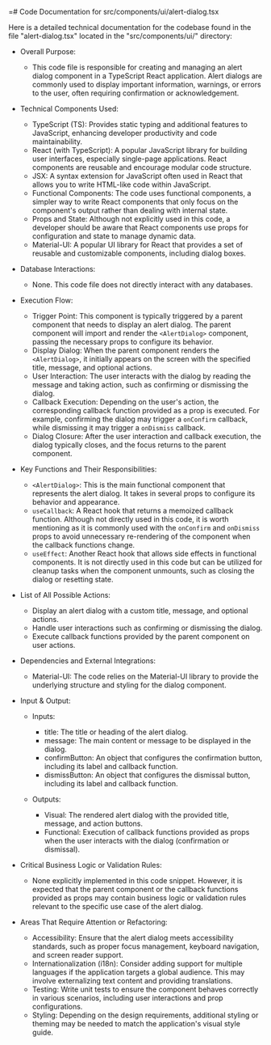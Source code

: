 =# Code Documentation for src/components/ui/alert-dialog.tsx

Here is a detailed technical documentation for the codebase found in the file "alert-dialog.tsx" located in the "src/components/ui/" directory:

- Overall Purpose:
   - This code file is responsible for creating and managing an alert dialog component in a TypeScript React application. Alert dialogs are commonly used to display important information, warnings, or errors to the user, often requiring confirmation or acknowledgement.

- Technical Components Used:
   - TypeScript (TS): Provides static typing and additional features to JavaScript, enhancing developer productivity and code maintainability.
   - React (with TypeScript): A popular JavaScript library for building user interfaces, especially single-page applications. React components are reusable and encourage modular code structure.
   - JSX: A syntax extension for JavaScript often used in React that allows you to write HTML-like code within JavaScript.
   - Functional Components: The code uses functional components, a simpler way to write React components that only focus on the component's output rather than dealing with internal state.
   - Props and State: Although not explicitly used in this code, a developer should be aware that React components use props for configuration and state to manage dynamic data.
   - Material-UI: A popular UI library for React that provides a set of reusable and customizable components, including dialog boxes.

- Database Interactions:
   - None. This code file does not directly interact with any databases.

- Execution Flow:
   - Trigger Point: This component is typically triggered by a parent component that needs to display an alert dialog. The parent component will import and render the `<AlertDialog>` component, passing the necessary props to configure its behavior.
   - Display Dialog: When the parent component renders the `<AlertDialog>`, it initially appears on the screen with the specified title, message, and optional actions.
   - User Interaction: The user interacts with the dialog by reading the message and taking action, such as confirming or dismissing the dialog.
   - Callback Execution: Depending on the user's action, the corresponding callback function provided as a prop is executed. For example, confirming the dialog may trigger a `onConfirm` callback, while dismissing it may trigger a `onDismiss` callback.
   - Dialog Closure: After the user interaction and callback execution, the dialog typically closes, and the focus returns to the parent component.

- Key Functions and Their Responsibilities:
   - `<AlertDialog>`: This is the main functional component that represents the alert dialog. It takes in several props to configure its behavior and appearance.
   - `useCallback`: A React hook that returns a memoized callback function. Although not directly used in this code, it is worth mentioning as it is commonly used with the `onConfirm` and `onDismiss` props to avoid unnecessary re-rendering of the component when the callback functions change.
   - `useEffect`: Another React hook that allows side effects in functional components. It is not directly used in this code but can be utilized for cleanup tasks when the component unmounts, such as closing the dialog or resetting state.

- List of All Possible Actions:
   - Display an alert dialog with a custom title, message, and optional actions.
   - Handle user interactions such as confirming or dismissing the dialog.
   - Execute callback functions provided by the parent component on user actions.

- Dependencies and External Integrations:
   - Material-UI: The code relies on the Material-UI library to provide the underlying structure and styling for the dialog component.

- Input & Output:
   - Inputs:
     - title: The title or heading of the alert dialog.
     - message: The main content or message to be displayed in the dialog.
     - confirmButton: An object that configures the confirmation button, including its label and callback function.
     - dismissButton: An object that configures the dismissal button, including its label and callback function.

   - Outputs:
     - Visual: The rendered alert dialog with the provided title, message, and action buttons.
     - Functional: Execution of callback functions provided as props when the user interacts with the dialog (confirmation or dismissal).

- Critical Business Logic or Validation Rules:
   - None explicitly implemented in this code snippet. However, it is expected that the parent component or the callback functions provided as props may contain business logic or validation rules relevant to the specific use case of the alert dialog.

- Areas That Require Attention or Refactoring:
   - Accessibility: Ensure that the alert dialog meets accessibility standards, such as proper focus management, keyboard navigation, and screen reader support.
   - Internationalization (i18n): Consider adding support for multiple languages if the application targets a global audience. This may involve externalizing text content and providing translations.
   - Testing: Write unit tests to ensure the component behaves correctly in various scenarios, including user interactions and prop configurations.
   - Styling: Depending on the design requirements, additional styling or theming may be needed to match the application's visual style guide.
